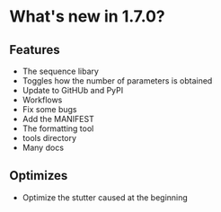# What's new in 1.7.0?
## Features
* The sequence libary
* Toggles how the number of parameters is obtained
* Update to GitHUb and PyPI
* Workflows
* Fix some bugs
* Add the MANIFEST
* The formatting tool
* tools directory
* Many docs
## Optimizes
* Optimize the stutter caused at the beginning